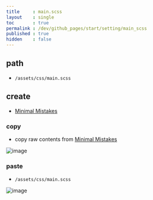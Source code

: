 ```yaml
---
title     : main.scss
layout    : single
toc       : true
permalink : /dev/github_pages/start/setting/main_scss
published : true
hidden    : false
---
```


<head>
  <base target="_blank">
</head>



## path

- `/assets/css/main.scss`



## create

- [Minimal Mistakes](https://mmistakes.github.io/minimal-mistakes/docs/stylesheets/#customizing)

### copy

- copy raw contents from [Minimal Mistakes](https://github.com/mmistakes/minimal-mistakes/blob/master/assets/css/main.scss)

![image](https://user-images.githubusercontent.com/92285528/144621536-4e184df1-7c53-4d81-a2ca-75ac9c555f0c.png)

### paste

- `/assets/css/main.scss`

![image](https://user-images.githubusercontent.com/92285528/144621773-4cba7d6f-d78c-4397-82c7-517864ec91f5.png)
